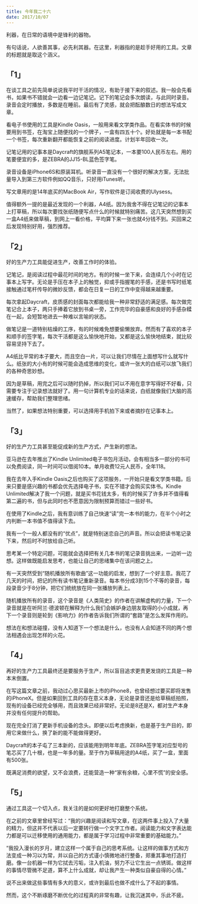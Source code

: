 ```yaml
---
title: 今年我二十六
date: 2017/10/07
---
```


利器，在日常的语境中是锋利的器物。



有句话说，人欲善其事，必先利其器。在这里，利器指的是趁手好用的工具。文章的标题就是取这个涵义。

<!-- more -->

## 「1」  


在谈工具之前先简单说说我平时干活的情况，有助于接下来的叙述。我一般会先看书，如果书不错就会一边看一边记笔记。记下的笔记会多次朗读，与此同时录音。录音会定时播放，多数是在睡前。最后有了灵感，就会把酝酿数日的想法写成文章。



看电子书使用的工具是Kindle Oasis，一般用来看文学类作品。在看实体书的时候要用到书签，在淘宝上随便找的一个牌子，一盒有四五十个。好处就是每一本书配一个书签，每次重新翻开都能恢复之前的阅读进度。计划半年回收一次。



记笔记用的记事本是Daycraft的旗舰系列A5笔记本，一本要100人民币左右。用的笔要便宜的多，是ZEBRA的JJ15-BL蓝色签字笔。



录音设备是iPhone6S和原装耳机。听录音一直没有一个很好的解决方案，无法批量导入到第三方软件例如QQ音乐，只好用iTunes听。



写文章用的是14年底买的MacBook Air，写作软件是订阅收费的Ulysess。



值得额外一提的是最近发现的一个利器，A4纸。因为我舍不得在记笔记的记事本上打草稿，所以每次要找张纸随便写点什么的时候就特别痛苦。这几天突然想到买一盒A4纸来做草稿，到网上一看价格，平均算下来一张也就4分钱不到。买回来之后发现特别好用，强烈推荐。




## 「2」  



好的生产力工具能促进生产，改善工作时的体验。



记笔记，是阅读过程中最花时间的地方。有的时候一坐下来，会连续几个小时在记事本上写字。无论是手压在本子上的触觉，抑或手指握笔的手感，还是书写时纸笔接触通过笔杆传导的微妙反馈，都会在日复一日的工作中变得越来越重要。



每次拿起Daycraft，皮质感的封面每次都能给我一种非常舒适的满足感。每次做完笔记合上本子，两只手捧着它放到书桌一旁，工作完毕的自豪感和良好的手感杂糅在一起，会短暂地进去一种难以言喻的状态。



做笔记是一道特别枯燥的工序，有的时候难免想要偷懒放弃。然而有了喜欢的本子和顺手的签字笔，每次干活都是这么愉快地开始，又都是这么愉快地结束，就比较容易坚持下去了。



A4纸比平常的本子要大，而且空白一片，可以让我们尽情在上面想写什么就写什么。纸张的大小有的时候可能会造成思维的变化，或许一张大的白纸可以放飞我们的各种奇思妙想。



因为是草稿，用完之后可以随时扔掉，所以我们可以不用在意字写得好不好看，只需要专注于记录想法就好了。用一句计算机专业的话来说，白纸就像我们大脑的高速缓存，帮助我们整理思绪。



当然了，如果想法特别重要，可以选择用手机拍下来或者摘抄在记事本上。




## 「3」  



好的生产力工具甚至能促成新的生产方式，产生新的想法。



亚马逊在去年推出了Kindle Unlimited电子书包月活动，会有相当多一部分的书可以免费阅读，同一时间可以借阅10本。单月收费12元人民币，全年118。



我在去年入手Kindle Oasis之后也购买了这项服务，一开始只是看文学类书籍。后来只要是感兴趣的书都会优先选择电子书，实在不错才会购买实体书。Kindle Unlimited解决了我一个问题，就是买书花钱太多，有的时候买了许多并不值得看第二遍的书，但与此同时也不愿意因为限制预算而错过一些好书。



在使用了Kindle之后，我有意训练了自己快速“读”完一本书的能力，在半个小时之内判断一本书值不值得读下去。



我有一个一般人都没有的“优点”，就是特别迷恋自己的声音。所以会把读书笔记录下来，然后时不时放给自己听。



思考某一个特定问题，可能就会选择把有关几本书的笔记录音挑出来，一边听一边想。这样做既能启发思考，也能让自己的思绪集中在该问题之上。



有一天突然受到“随机播放所有歌曲”这一功能的启发，想到了一个好主意。我花了几天的时间，把记的所有读书笔记重新录音。每本书分成3到15个不等的录音，每段录音少于8分钟，把它们统统放在同一张播放列表上。



随机播放所有的录音，这个录音是《人类简史》的作者在讲解虚构的力量，下一个录音就是在听阿兰·德波顿在解释为什么我们会嫉妒身边朋友取得的小小成就，再下一个录音则是轮到《影响力》的作者告诉我们所谓的“套路”是怎么发挥作用的。



想法在和想法碰撞，没有人知道下一个想法是什么，也没有人会知道不同的两个想法相遇会出现怎样的火花。




## 「4」  



再好的生产力工具最终还是要服务于生产，所以盲目追求更贵更发烧的工具是一种本末倒置。



在写这篇文章之前，我动过心思买最新上市的iPhone8，也曾经想过要买即将发售的iPhoneX。但是如果回到工具的存在意义本身，无论是录音还是给草稿纸拍照，现有的设备已经完全够用，而且效果已经非常好。无论是8还是X，都对生产本身并没有任何提升的帮助。



现在完全打消了更新手机设备的念头。即便以后考虑换新，也是基于生产目的，即用它来做什么，换了新的能不能做得更好。



Daycraft的本子屯了三本新的，应该能用到明年年底。ZEBRA签字笔对应型号的笔芯买了几十根，也是一年多的量。至于作为草稿用途的A4纸，买了一盒，里面有500张。



既满足消费的欲望，又不会浪费，还能营造一种“家有余粮，心里不慌”的安全感。




## 「5」  



通过工具这一个切入点，我关注的是如何更好地打磨整个系统。



在之前的文章里曾经写过：“我的兴趣是阅读和写文章，在这两件事上投入了大量的精力，但这并不代表以后一定要转行做一个文字工作者。阅读能力和文字表达能力都是可以迁移使用的通用能力，都是属于学习过程中非常重要的基础能力。”



“我投入漫长的岁月，建立这样一个属于自己的思考系统。让这样的做事方式和方法变成一种习以为常，并以自己的方式谨小慎微地进行整备，郑重其事地打造打磨。像一台机器一样为它拭去污垢，注入机油，努力不让它生出一点锈斑。做这样的事情尽管微不足道，算不上什么成就，却让我产生一种类似自豪自得的心情。”



说不出来做这些事情有多大的意义，或许到最后也做不成什么了不起的事情。



然而，这个不断琢磨不断优化的过程真的非常有趣，让我沉迷其中，乐此不疲。
